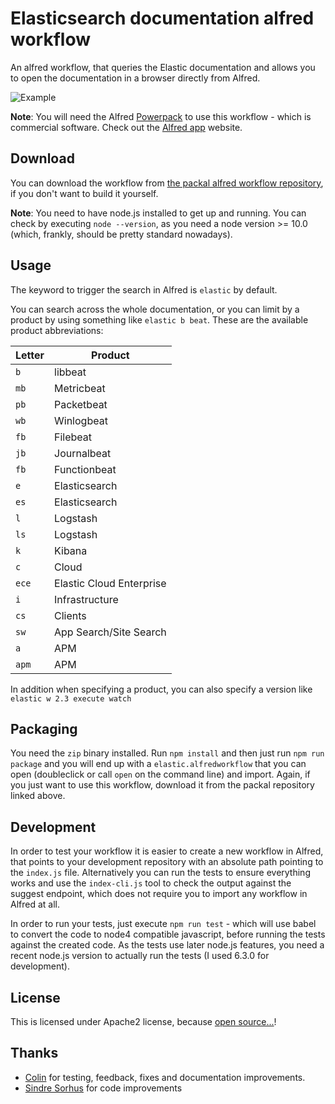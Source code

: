 # Elasticsearch documentation alfred workflow

An alfred workflow, that queries the Elastic documentation and allows you to open the documentation in a browser directly from Alfred.

![Example](screenshot.png)

**Note**: You will need the Alfred [Powerpack](https://www.alfredapp.com/powerpack/) to use this workflow - which is commercial software. Check out the [Alfred app](https://www.alfredapp.com/) website.

## Download

You can download the workflow from [the packal alfred workflow repository](http://www.packal.org/workflow/elastic-documentation-search), if you don't want to build it yourself.

**Note**: You need to have node.js installed to get up and running. You can check by executing `node --version`, as you need a node version >= 10.0 (which, frankly, should be pretty standard nowadays).

## Usage

The keyword to trigger the search in Alfred is `elastic` by default.

You can search across the whole documentation, or you can limit by a product by using something like `elastic b beat`. These are the available product abbreviations:

| Letter | Product                              |
| ------ | ------------------------------------ |
| `b`    | libbeat                              |
| `mb`   | Metricbeat                           |
| `pb`   | Packetbeat                           |
| `wb`   | Winlogbeat                           |
| `fb`   | Filebeat                             |
| `jb`   | Journalbeat                          |
| `fb`   | Functionbeat                         |
| `e`    | Elasticsearch                        |
| `es`   | Elasticsearch                        |
| `l`    | Logstash                             |
| `ls`   | Logstash                             |
| `k`    | Kibana                               |
| `c`    | Cloud                                |
| `ece`  | Elastic Cloud Enterprise             |
| `i`    | Infrastructure                       |
| `cs`   | Clients                              |
| `sw`   | App Search/Site Search               |
| `a`    | APM                                  |
| `apm`  | APM                                  |

In addition when specifying a product, you can also specify a version like `elastic w 2.3 execute watch`

## Packaging

You need the `zip` binary installed. Run `npm install` and then just run `npm run package` and you will end up with a `elastic.alfredworkflow` that you can open (doubleclick or call `open` on the command line) and import. Again, if you just want to use this workflow, download it from the packal repository linked above.

## Development

In order to test your workflow it is easier to create a new workflow in Alfred, that points to your development repository with an absolute path pointing to the `index.js` file.
Alternatively you can run the tests to ensure everything works and use the `index-cli.js` tool to check the output against the suggest endpoint, which does not require you to import any workflow in Alfred at all.

In order to run your tests, just execute `npm run test` - which will use babel to convert the code to node4 compatible javascript, before running the tests against the created code. As the tests use later node.js features, you need a recent node.js version to actually run the tests (I used 6.3.0 for development).

## License

This is licensed under Apache2 license, because [open source...](https://www.flickr.com/photos/nez/8725092093)!

## Thanks

* [Colin](https://github.com/colings86) for testing, feedback, fixes and documentation improvements.
* [Sindre Sorhus](https://github.com/sindresorhus) for code improvements

